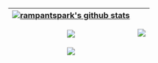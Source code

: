 | <a href="https://github.com/rampantspark/github-readme-stats"> <img align="center" src="https://github-readme-stats-rampant.vercel.app/api?username=rampantspark&hide_title=true&hide_rank=true&show_icons=true&include_all_commits=true&bg_color=462570&text_color=D5629B&title_color=D5629B&icon_color=D5629B&hide_border=true&card_width=400px" alt="rampantspark's github stats"/> </a> <br/><br/> <a href="https://github.com/rampantspark/rampant-dots"> <img align="center" src="https://github-readme-stats-rampant.vercel.app/api/pin/?username=rampantspark&repo=rampant-dots&hide_border=true&bg_color=462570&text_color=D5629B&title_color=D5629B&icon_color=D5629B" /> </a> <br/><br/> <a href="https://github.com/rampantspark/rampant-purple.vim"> <img align="center" src="https://github-readme-stats-rampant.vercel.app/api/pin/?username=rampantspark&repo=rampant-purple.vim&hide_border=true&bg_color=462570&text_color=D5629B&title_color=D5629B&icon_color=D5629B" /> </a> | <a href="https://github.com/rampantspark/github-readme-stats"> <img align="center" src="https://github-readme-stats-rampant.vercel.app/api/top-langs/?username=rampantspark&layout=pie&hide_border=true&langs_count=10&hide=css,html,asp.net&bg_color=462570&text_color=D5629B&title_color=D5629B&icon_color=D5629B&" /> </a> |
| ------------- | ------------- |
